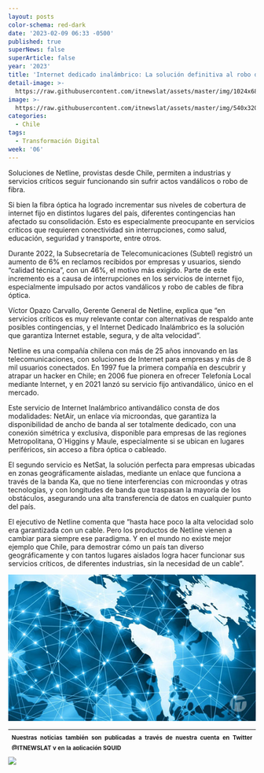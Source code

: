 ```yaml
---
layout: posts
color-schema: red-dark
date: '2023-02-09 06:33 -0500'
published: true
superNews: false
superArticle: false
year: '2023'
title: 'Internet dedicado inalámbrico: La solución definitiva al robo de cables'
detail-image: >-
  https://raw.githubusercontent.com/itnewslat/assets/master/img/1024x680/Internet-g.jpg
image: >-
  https://raw.githubusercontent.com/itnewslat/assets/master/img/540x320/Internet-p.jpg
categories:
  - Chile
tags:
  - Transformación Digital
week: '06'
---
```

Soluciones de Netline, provistas desde Chile, permiten a industrias y servicios críticos seguir funcionando sin sufrir actos vandálicos o robo de fibra.
 
Si bien la fibra óptica ha logrado incrementar sus niveles de cobertura de internet fijo en distintos lugares del país, diferentes contingencias han afectado su consolidación. Esto es especialmente preocupante en servicios críticos que requieren conectividad sin interrupciones, como salud, educación, seguridad y transporte, entre otros.
 
Durante 2022, la Subsecretaría de Telecomunicaciones (Subtel) registró un aumento de 6% en reclamos recibidos por empresas y usuarios, siendo “calidad técnica”, con un 46%, el motivo más exigido. Parte de este incremento es a causa de interrupciones en los servicios de internet fijo, especialmente impulsado por actos vandálicos y robo de cables de fibra óptica.
 
Víctor Opazo Carvallo, Gerente General de Netline, explica que “en servicios críticos es muy relevante contar con alternativas de respaldo ante posibles contingencias, y el Internet Dedicado Inalámbrico es la solución que garantiza Internet estable, segura, y de alta velocidad”.
 
Netline es una compañía chilena con más de 25 años innovando en las telecomunicaciones, con soluciones de Internet para empresas y más de 8 mil usuarios conectados. En 1997 fue la primera compañía en descubrir y atrapar un hacker en Chile; en 2006 fue pionera en ofrecer Telefonía Local mediante Internet, y en 2021 lanzó su servicio fijo antivandálico, único en el mercado.
 
Este servicio de Internet Inalámbrico antivandálico consta de dos modalidades: NetAir, un enlace vía microondas, que garantiza la disponibilidad de ancho de banda al ser totalmente dedicado, con una conexión simétrica y exclusiva, disponible para empresas de las regiones Metropolitana, O´Higgins y Maule, especialmente si se ubican en lugares periféricos, sin acceso a fibra óptica o cableado.
 
El segundo servicio es NetSat, la solución perfecta para empresas ubicadas en zonas geográficamente aisladas, mediante un enlace que funciona a través de la banda Ka, que no tiene interferencias con microondas y otras tecnologías, y con longitudes de banda que traspasan la mayoría de los obstáculos, asegurando una alta transferencia de datos en cualquier punto del país.
 
El ejecutivo de Netline comenta que “hasta hace poco la alta velocidad solo era garantizada con un cable. Pero los productos de Netline vienen a cambiar para siempre ese paradigma. Y en el mundo no existe mejor ejemplo que Chile, para demostrar cómo un país tan diverso geográficamente y con tantos lugares aislados logra hacer funcionar sus servicios críticos, de diferentes industrias, sin la necesidad de un cable”.

![](https://raw.githubusercontent.com/itnewslat/assets/master/img/540x320/Internet-p.jpg)

<table style="height: 42px;" width="569">
<tbody>
<tr>
<td style="text-align: justify;"><sub><strong>Nuestras noticias también son publicadas a través de nuestra cuenta en Twitter <a href="https://twitter.com/itnewslat?lang=es">@ITNEWSLAT</a> y en la aplicación <a href="https://squidapp.co/en/">SQUID</a></strong></sub></td>
</tr>
</tbody>
</table>

<img src="https://tracker.metricool.com/c3po.jpg?hash=56f88a41e39ab42c063cc51676587a04"/>